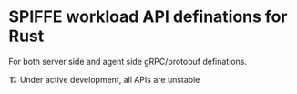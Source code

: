 # SPIFFE workload API definations for Rust

For both server side and agent side gRPC/protobuf definations.

🏗 Under active development, all APIs are unstable
